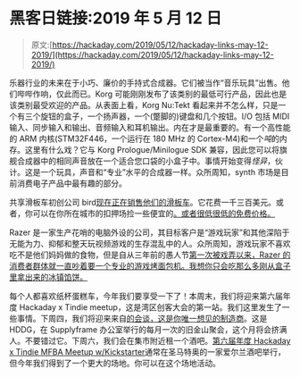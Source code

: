 # 黑客日链接:2019 年 5 月 12 日

> 原文:[https://hackaday.com/2019/05/12/hackaday-links-may-12-2019/](https://hackaday.com/2019/05/12/hackaday-links-may-12-2019/)

乐器行业的未来在于小巧、廉价的手持式合成器。它们被当作“音乐玩具”出售。他们哔哔作响，仅此而已。Korg 可能刚刚发布了该类别的最低可行产品，因此也是该类别最受欢迎的产品。从表面上看，Korg Nu:Tekt 看起来并不怎么样，只是一个有三个旋钮的盒子，一个扬声器，一个(蹩脚的)键盘和几个按钮。I/O 包括 MIDI 输入、同步输入和输出、音频输入和耳机输出。内在才是最重要的。有一个高性能的 ARM 内核(STM32F446，一个运行在 180 MHz 的 Cortex-M4)和一个*吨*的内存。这里有什么戏？它与 Korg Prologue/Minilogue SDK 兼容，因此您可以将旗舰合成器中的相同声音放在一个适合您口袋的小盒子中。事情开始变得*怪异*，伙计。这是一个玩具，声音和“专业”水平的合成器一样。众所周知，synth 市场是目前消费电子产品中最有趣的部分。

共享滑板车初创公司 bird[现在正在销售他们的滑板车](https://hackaday.com/2019/02/12/security-engineering-inside-the-scooter-startups/)。它花费一千三百美元。或者，你可以在你所在城市的扣押场捡一些便宜的[。或者很低很低的免费价格。](https://hackaday.com/2018/12/07/liberating-birds-for-a-cheap-electric-scooter/)

Razer 是一家生产花哨的电脑外设的公司，其目标客户是“游戏玩家”和其他深陷于无能为力、抑郁和整天玩视频游戏的生存混乱中的人。众所周知，游戏玩家不喜欢吃不是他们妈妈做的食物，但是自从三年前的愚人节[第一次被戏弄以来，Razer 的消费者群体就一直吵着要一个专业的游戏烤面包机。我想你只会吃那么多刚从盒子里拿出来的冰镇馅饼。](https://www.youtube.com/watch?v=yA4E1WpxjFE)

每个人都喜欢纸杯蛋糕车，今年我们要享受一下了！本周末，我们将迎来第六届年度 Hackaday x Tindie meetup，这是湾区创客大会的第一站。我们这里发生了一些事情。下周四，我们将迎来来自[的会谈，这是你唯一想见的制造商](https://www.meetup.com/Hardware-Developers-Didactic-Galactic/events/261115241/)。这是 HDDG，在 Supplyframe 办公室举行的每月一次的旧金山聚会，这个月将会挤满人。不要错过它。下周六，我们会在集市附近租一个酒吧。[第六届年度 Hackaday x Tindie MFBA Meetup w/Kickstarter](https://www.eventbrite.com/e/the-6th-annual-hackaday-x-tindie-mfba-meetup-w-kickstarter-tickets-61279359213?aff=Hackaday)通常在圣马特奥的一家爱尔兰酒吧举行，但今年我们得到了一个更大的场地。你可以在这个场地活动。